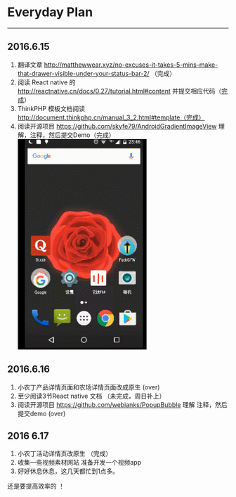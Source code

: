 # Everyday Plan #
******
## 2016.6.15 ##
1. 翻译文章  http://matthewwear.xyz/no-excuses-it-takes-5-mins-make-that-drawer-visible-under-your-status-bar-2/     （完成）
2. 阅读 React native 的 http://reactnative.cn/docs/0.27/tutorial.html#content  并提交相应代码（[完成](https://github.com/adamin1990/LearnReactNative/commit/4b6de4ea9412e873f52c16e129fdf3f1b9760f0a)）
3. ThinkPHP 模板文档阅读 http://document.thinkphp.cn/manual_3_2.html#template（完成）
4. 阅读开源项目 https://github.com/skyfe79/AndroidGradientImageView 理解，注释，然后提交Demo（完成）![](img/gradientimageview.gif)

## 2016.6.16 ##
1. 小农丁产品详情页面和农场详情页面改成原生 (over)
2. 至少阅读3节React native 文档 （未完成，周日补上） 
3. 阅读开源项目 https://github.com/webianks/PopupBubble  理解 注释，然后提交demo (over)

## 2016 6.17 ##
1. 小农丁活动详情页改原生  （完成）
2. 收集一些视频素材网站  准备开发一个视频app
3. 好好休息休息，这几天都忙到1点多。

还是要提高效率的 ！